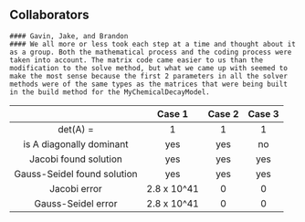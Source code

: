 ## Collaborators
    #### Gavin, Jake, and Brandon
    #### We all more or less took each step at a time and thought about it as a group. Both the mathematical process and the coding process were taken into account. The matrix code came easier to us than the modification to the solve method, but what we came up with seemed to make the most sense because the first 2 parameters in all the solver methods were of the same types as the matrices that were being built in the build method for the MyChemicalDecayModel.






|               |   Case 1      |    Case 2     | Case 3  |
|:-------------:| :-------------:|:-------------:|:-------------:|
|  det(A) =                | 1                  |  1       |    1    |
| is A diagonally dominant |     yes    |     yes     |    no      |
|  Jacobi found solution          | yes      | yes      |   yes   |
|  Gauss-Seidel found solution  | yes      | yes      |    yes   |
|   Jacobi error              |     2.8 x 10^41      |     0      |     0      |
|   Gauss-Seidel error        |       2.8 x 10^41    |     0      |      0     |
